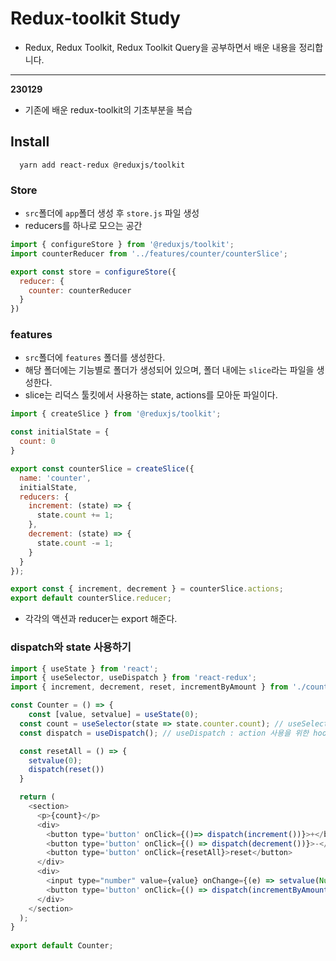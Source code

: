 # Redux-toolkit Study
- Redux, Redux Toolkit, Redux Toolkit Query을 공부하면서 배운 내용을 정리합니다.

---
**230129**
- 기존에 배운 redux-toolkit의 기초부분을 복습

## Install
```
  yarn add react-redux @reduxjs/toolkit
```

### Store
- `src`폴더에 `app`폴더 생성 후 `store.js` 파일 생성
- reducers를 하나로 모으는 공간
```js
import { configureStore } from '@reduxjs/toolkit';
import counterReducer from '../features/counter/counterSlice';

export const store = configureStore({
  reducer: {
    counter: counterReducer
  }
})
```

### features
- `src`폴더에 `features` 폴더를 생성한다.
- 해당 폴더에는 기능별로 폴더가 생성되어 있으며, 폴더 내에는 `slice`라는 파일을 생성한다.
- slice는 리덕스 툴킷에서 사용하는 state, actions를 모아둔 파일이다.
```js
import { createSlice } from '@reduxjs/toolkit';

const initialState = {
  count: 0
}

export const counterSlice = createSlice({
  name: 'counter',
  initialState,
  reducers: {
    increment: (state) => {
      state.count += 1;
    },
    decrement: (state) => {
      state.count -= 1;
    }
  }
});

export const { increment, decrement } = counterSlice.actions;
export default counterSlice.reducer;
```
- 각각의 액션과 reducer는 export 해준다.

### dispatch와 state 사용하기
```js
import { useState } from 'react';
import { useSelector, useDispatch } from 'react-redux';
import { increment, decrement, reset, incrementByAmount } from './counterSlice';

const Counter = () => {
    const [value, setvalue] = useState(0);
  const count = useSelector(state => state.counter.count); // useSelector : state 참조 시 사용
  const dispatch = useDispatch(); // useDispatch : action 사용을 위한 hook

  const resetAll = () => {
    setvalue(0);
    dispatch(reset())
  }

  return (
    <section>
      <p>{count}</p>
      <div>
        <button type='button' onClick={()=> dispatch(increment())}>+</button>
        <button type='button' onClick={() => dispatch(decrement())}>-</button>
        <button type='button' onClick={resetAll}>reset</button>
      </div>
      <div>
        <input type="number" value={value} onChange={(e) => setvalue(Number(e.target.value))} />
        <button type='button' onClick={() => dispatch(incrementByAmount(value || 0))}>Add Amount</button>
      </div>
    </section>
  );
}
 
export default Counter;
```